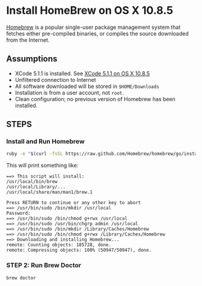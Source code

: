 # Install HomeBrew on OS X 10.8.5

[Homebrew](http://brew.sh/) is a popular single-user package management system that fetches either pre-compiled binaries, or compiles the source downloaded from the Internet.

## Assumptions

* XCode 5.1.1 is installed. See [XCode 5.1.1 on OS X 10.8.5](https://github.com/darkn3rd/devbox/blob/master/howtos/howto.xcode.md)
* Unfiltered connection to Internet
* All software downloaded will be stored in ```$HOME/Downloads```
* Installation is from a user account, not ```root```.
* Clean configuration; no previous version of Homebrew has been installed.

## STEPS

### Install and Run Homebrew

```bash
ruby -e "$(curl -fsSL https://raw.github.com/Homebrew/homebrew/go/install)"
```

This will print something like:
```
==> This script will install:
/usr/local/bin/brew
/usr/local/Library/...
/usr/local/share/man/man1/brew.1

Press RETURN to continue or any other key to abort
==> /usr/bin/sudo /bin/mkdir /usr/local
Password:
==> /usr/bin/sudo /bin/chmod g+rwx /usr/local
==> /usr/bin/sudo /usr/bin/chgrp admin /usr/local
==> /usr/bin/sudo /bin/mkdir /Library/Caches/Homebrew
==> /usr/bin/sudo /bin/chmod g+rwx /Library/Caches/Homebrew
==> Downloading and installing Homebrew...
remote: Counting objects: 185728, done.
remote: Compressing objects: 100% (50947/50947), done.
```

### STEP 2: Run Brew Doctor

```bash
brew doctor
```

